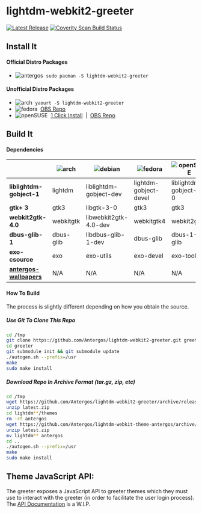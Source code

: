 # lightdm-webkit2-greeter
[![Latest Release](https://img.shields.io/github/release/Antergos/lightdm-webkit2-greeter.svg?style=flat-square)](https://github.com/Antergos/lightdm-webkit2-greeter/releases)     [![Coverity Scan Build Status](https://img.shields.io/coverity/scan/6871.svg?style=flat-square)](https://scan.coverity.com/projects/antergos-lightdm-webkit2-greeter)

## Install It

#### Official Distro Packages
* ![antergos](https://dl.dropboxusercontent.com/u/60521097/logo-square26x26.png)&nbsp; `sudo pacman -S lightdm-webkit2-greeter`

#### Unofficial Distro Packages
* ![arch](https://dl.dropboxusercontent.com/u/60521097/archlogo26x26.png)&nbsp; `yaourt -S lightdm-webkit2-greeter`
* ![fedora](https://dl.dropboxusercontent.com/u/60521097/fedora-logo.png)&nbsp; [OBS Repo](https://software.opensuse.org/download.html?project=home:antergos&package=lightdm-webkit2-greeter)
* ![openSUSE](https://dl.dropboxusercontent.com/u/60521097/Geeko-button-bling7.png)&nbsp; [1 Click Install](https://software.opensuse.org/ymp/home:antergos/openSUSE_Leap_42.1/lightdm-webkit2-greeter.ymp?base=openSUSE%3ALeap%3A42.1&query=lightdm-webkit2-greeter) &nbsp;|&nbsp; [OBS Repo](https://software.opensuse.org/download.html?project=home:antergos&package=lightdm-webkit2-greeter)

## Build It

#### Dependencies
|                   | ![arch](https://dl.dropboxusercontent.com/u/60521097/archlogo26x26.png) | ![debian](https://dl.dropboxusercontent.com/u/60521097/openlogo-nd-25.png) | ![fedora](https://dl.dropboxusercontent.com/u/60521097/fedora-logo.png) | ![openSUSE](https://dl.dropboxusercontent.com/u/60521097/Geeko-button-bling7.png) | ![ubuntu](https://dl.dropboxusercontent.com/u/60521097/ubuntu_orange_hex.png)  | 
|-----------------------|-------------------------------------------------------------------------|----------------------------------------------------------------------------|-------------------------------------------------------------------------|-----------------------------------------------------------------------------------|--------------------------------------------------------------------------------|
|**liblightdm-gobject-1** |lightdm  |liblightdm-gobject-dev | lightdm-gobject-devel | liblightdm-gobject-1-0 | liblightdm-gobject-dev |
|**gtk+ 3**               |gtk3     |libgtk-3-0             | gtk3                  | gtk3                   | libgtk-3-0 |
|**webkit2gtk-4.0**       |webkitgtk|libwebkit2gtk-4.0-dev  | webkitgtk4            | webkit2gtk3            | libwebkit2gtk-4.0-dev |
|**dbus-glib-1**         |dbus-glib|libdbus-glib-1-dev     | dbus-glib             | dbus-1-glib            | libdbus-glib-1-dev |
|**exo-csource**          |exo      |exo-utils              | exo-devel             | exo-tools              | exo-utils |
|[**antergos-wallpapers**](http://antergos.com/antergos-wallpapers-0.6.zip)| N/A | N/A| N/A | N/A| N/A |

#### How To Build
The process is slightly different depending on how you obtain the source.

##### Use Git To Clone This Repo
```sh
cd /tmp
git clone https://github.com/Antergos/lightdm-webkit2-greeter.git greeter
cd greeter
git submodule init && git submodule update
./autogen.sh --prefix=/usr
make
sudo make install
```

##### Download Repo In Archive Format (tar.gz, zip, etc)
```sh
cd /tmp
wget https://github.com/Antergos/lightdm-webkit2-greeter/archive/release/latest.zip
unzip latest.zip
cd lightdm**/themes
rm -rf antergos
wget https://github.com/Antergos/lightdm-webkit-theme-antergos/archive/latest.zip
unzip latest.zip
mv lightdm** antergos
cd ..
./autogen.sh --prefix=/usr
make
sudo make install
```
## Theme JavaScript API:
The greeter exposes a JavaScript API to greeter themes which they must use to interact with the greeter (in order to facilitate the user login process). The [API Documentation](https://antergos.com/wiki/development/lightdm-webkit2-greeter-theme-javascript-api/) is a W.I.P. 

